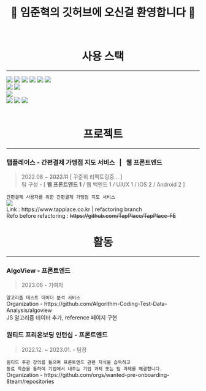 
# <div align=center>👋 임준혁의 깃허브에 오신걸 환영합니다 👋</div>
<br />
<div align=center>
  <h1>사용 스택</h1>
  <hr />
</div>  
<div> 
  <img src="https://img.shields.io/badge/html5-E34F26?style=for-the-badge&logo=html5&logoColor=white"> 
  <img src="https://img.shields.io/badge/css-1572B6?style=for-the-badge&logo=css3&logoColor=white"> 
  <img src="https://img.shields.io/badge/javascript-F7DF1E?style=for-the-badge&logo=javascript&logoColor=black"> 
  <img src="https://img.shields.io/badge/jquery-0769AD?style=for-the-badge&logo=jquery&logoColor=white">
  <img src="https://img.shields.io/badge/react-61DAFB?style=for-the-badge&logo=react&logoColor=black"> 
  <img src="https://img.shields.io/badge/Typescript-3178C6?style=for-the-badge&logo=typescript&logoColor=white"/>
  <br>
<img src="https://img.shields.io/badge/bootstrap-7952B3?style=for-the-badge&logo=bootstrap&logoColor=white">
  <img src="https://img.shields.io/badge/fontawesome-339AF0?style=for-the-badge&logo=fontawesome&logoColor=white">
  <br>
  <img src="https://img.shields.io/badge/amazonaws-232F3E?style=for-the-badge&logo=amazonaws&logoColor=white">
  <br>
  <img src="https://img.shields.io/badge/github-181717?style=for-the-badge&logo=github&logoColor=white">
  <img src="https://img.shields.io/badge/Slack-4A154B?style=for-the-badge&logo=Slack&logoColor=white"/>
  <img src="https://img.shields.io/badge/Notion-000000?style=for-the-badge&logo=Notion&logoColor=white"/>
</div>
<br>
<div align=center>
  <h1>프로젝트</h1>
  <hr />
</div>
<div>
	<h3>탭플레이스 - 간편결제 가맹점 지도 서비스&nbsp;&nbsp;&nbsp;|&nbsp;&nbsp;&nbsp;웹 프론트엔드</h3>
	<blockquote>
		2022.08 ~ <del>2022.11</del> [ 꾸준히 리팩토링중… ]
		<br>
		팀 구성 - [ <strong>웹 프론트엔드 1</strong> / 웹 백엔드 1 / UIUX 1 / IOS 2 / Android 2 ]
	</blockquote>
	<code>간편결제 사용자를 위한 간편결제 가맹점 지도 서비스</code>
	<div>
		<a href="https://github.com/TapPlace/TapPlace-FE-Nextjs" target="_blank">
	   		<img src="https://user-images.githubusercontent.com/67939901/220843008-6a1aefae-da90-4819-9439-5531eba54a91.PNG" />
		</a>
	</div>
	<div>Link : https://www.tapplace.co.kr | refactoring branch</div>
	<div>Refo before refactoring : <del>https://github.com/TapPlace/TapPlace-FE</del></div>
</div>
<div align=center>
  <h1>활동</h1>
  <hr />
</div>
<div>
	<h3>AlgoView - 프론트엔드</h3>
	<blockquote>2023.06 - 기여자</blockquote>
	<code>알고리즘 테스트 데이터 분석 서비스</code>
	<div>Organization - https://github.com/Algorithm-Coding-Test-Data-Analysis/algoview</div>
	<div>JS 알고리즘 데이터 추가, reference 페이지 구현</div>
</div>
<div>
	<h3>원티드 프리온보딩 인턴십 - 프론트엔드</h3>
	<blockquote>2022.12. ~ 2023.01. - 팀장</blockquote>
	<code>원티드 주관 강의를 들으며 프론트엔드 관련 지식을 습득하고<br/>동료 학습을 통하여 기업에서 내주는 기업 과제 또는 팀 과제를 해결합니다.</code>
	<div>Organization - https://github.com/orgs/wanted-pre-onboarding-8team/repositories</div>
</div>
